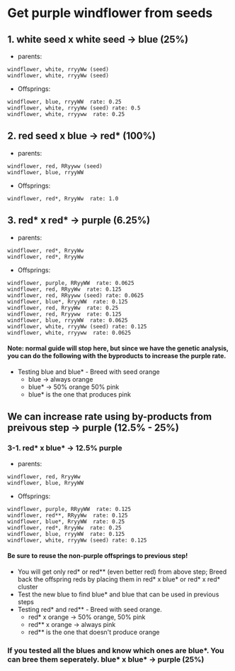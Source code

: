 # Get purple windflower from seeds
## 1. white seed x white seed -> blue (25%)
* parents:
```
windflower, white, rryyWw (seed)
windflower, white, rryyWw (seed)
```
* Offsprings:
```
windflower, blue, rryyWW  rate: 0.25
windflower, white, rryyWw (seed) rate: 0.5
windflower, white, rryyww  rate: 0.25
```

## 2. red seed x blue -> red* (100%)
* parents:
```
windflower, red, RRyyww (seed)
windflower, blue, rryyWW
```
* Offsprings:
```
windflower, red*, RryyWw  rate: 1.0
```

## 3. red* x red* -> purple (6.25%)
* parents:
```
windflower, red*, RryyWw
windflower, red*, RryyWw
```
* Offsprings:
```
windflower, purple, RRyyWW  rate: 0.0625
windflower, red, RRyyWw  rate: 0.125
windflower, red, RRyyww (seed) rate: 0.0625
windflower, blue*, RryyWW  rate: 0.125
windflower, red, RryyWw  rate: 0.25
windflower, red, Rryyww  rate: 0.125
windflower, blue, rryyWW  rate: 0.0625
windflower, white, rryyWw (seed) rate: 0.125
windflower, white, rryyww  rate: 0.0625
```
#### Note: normal guide will stop here, but since we have the genetic analysis, you can do the following with the byproducts to increase the purple rate. 
* Testing blue and blue* - Breed with seed orange
    * blue -> always orange
    * blue* -> 50% orange 50% pink 
    * blue* is the one that produces pink

## We can increase rate using by-products from preivous step -> purple (12.5% - 25%) 
### 3-1. red* x blue* -> 12.5% purple
* parents:
```
windflower, red, RryyWw
windflower, blue, RryyWW
```
* Offsprings:
```
windflower, purple, RRyyWW  rate: 0.125
windflower, red**, RRyyWw  rate: 0.125
windflower, blue*, RryyWW  rate: 0.25
windflower, red*, RryyWw  rate: 0.25
windflower, blue, rryyWW  rate: 0.125
windflower, white, rryyWw (seed) rate: 0.125
```
#### Be sure to reuse the non-purple offsprings to previous step! 
* You will get only red* or red** (even better red) from above step; Breed back the offspring reds by placing them in red* x blue* or red* x red* cluster
* Test the new blue to find blue* and blue that can be used in previous steps
* Testing red* and red** - Breed with seed orange. 
    * red* x orange -> 50% orange, 50% pink
    * red** x orange -> always pink
    * red** is the one that doesn't produce orange 
### If you tested all the blues and know which ones are blue*. You can bree them seperately. blue* x blue* -> purple (25%)
